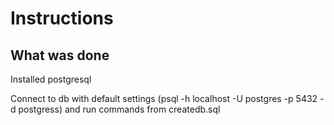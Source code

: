 # Instructions

## What was done

Installed postgresql

Connect to db with default settings (psql -h localhost -U postgres -p 5432 -d postgress) and run commands from createdb.sql

